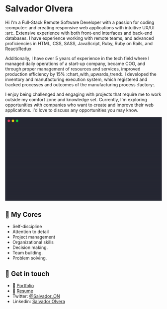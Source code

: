 <h1> Salvador Olvera </h1>

<p>Hi I'm a Full-Stack Remote Software Developer with a passion for coding :computer: and creating responsive web applications with intuitive UX/UI :art:. Extensive experience with both front-end interfaces and back-end databases. I have experience working with remote teams, and advanced proficiencies in HTML, CSS, SASS, JavaScript, Ruby, Ruby on Rails, and React/Redux</p>

<p>Additionally, I have over 5 years of experience in the tech field where I managed daily operations of a start-up company, became COO, and through proper management of resources and services, improved production efficiency by 15% :chart_with_upwards_trend:. I developed the inventory and manufacturing execution system, which registered and tracked processes and outcomes of the manufacturing process :factory:.
</p>

<p>I enjoy being challenged and engaging with projects that require me to work outside my comfort zone and knowledge set. Currently, I'm exploring opportunities with companies who want to create and improve their web applications. I'd love to discuss any opportunities you may know.</p>


<div align="center"><img src="https://github.com/Salvador-ON/Salvador-ON/blob/master/SalvadorON.gif" alt="About Me"></div>

## :star2: My Cores

 - Self-discipline
 - Attention to detail
 - Project management
 - Organizational skills
 - Decision making.
 - Team building.
 - Problem solving.

## :iphone:	Get in touch
- :file_folder: [Portfolio](https://salvador-on.github.io)
- :page_facing_up: [Resume](https://salvador-on.github.io/Salvador-ON-Resume/)
- Twitter: [@Salvador_ON](https://twitter.com/Salvador_ON)
- Linkedin: [Salvador Olvera](https://www.linkedin.com/in/salvador-olvera-n)
